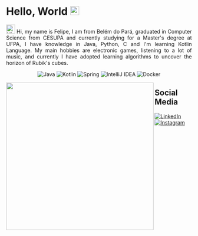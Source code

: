 <h1>Hello, World <img src="https://github.com/TheDudeThatCode/TheDudeThatCode/blob/master/Assets/Earth.gif" width="24px"></h1> 
<p align="justify">
<img src='https://qpluspicture.oss-cn-beijing.aliyuncs.com/6LjjQA/Hi.gif' alt='Hi' width="24"/> Hi, my name is Felipe, I am from Belém do Pará, graduated in Computer Science from CESUPA and currently studying   for   a Master's degree at UFPA, I have knowledge in Java, Python, C and I'm learning Kotlin Language. My main hobbies are electronic games, listening to a lot of music, and currently I have adopted learning       algorithms   to uncover the horizon of Rubik's cubes.
</p>

<div align="center">
  
  ![Java](https://img.shields.io/badge/java-000.svg?style=for-the-badge&logo=openjdk&logoColor=white)
  ![Kotlin](https://img.shields.io/badge/Kotlin-000?&style=for-the-badge&logo=kotlin&logoColor=white)
  ![Spring](https://img.shields.io/badge/spring-000.svg?style=for-the-badge&logo=spring&logoColor=white)
  ![IntelliJ IDEA](https://img.shields.io/badge/IntelliJIDEA-000.svg?style=for-the-badge&logo=intellij-idea&logoColor=white)
  ![Docker](https://img.shields.io/badge/docker-000.svg?style=for-the-badge&logo=docker&logoColor=white)

</div>


<img align="left" src="https://user-images.githubusercontent.com/74038190/225813708-98b745f2-7d22-48cf-9150-083f1b00d6c9.gif" width="400px"/>


## Social Media
[![LinkedIn](https://img.shields.io/badge/linkedin-%230077B5.svg?style=for-the-badge&logo=linkedin&logoColor=white)](https://www.linkedin.com/in/rafaeltibarbosa/)
[![Instagram](https://img.shields.io/badge/Instagram-%23E4405F.svg?style=for-the-badge&logo=Instagram&logoColor=white)](https://www.instagram.com/feliperasan/)

